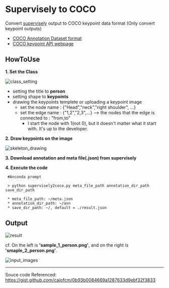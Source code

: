 Supervisely to COCO
=========================

Convert [supervisely](https://supervise.ly/) output to COCO keypoint data format
(Only convert keypoint outputs)

 - [COCO Annotation Dataset format](https://www.immersivelimit.com/tutorials/create-coco-annotations-from-scratch/#coco-dataset-format)
 - [COCO keypoint API webpage](https://cocodataset.org/#keypoints-2020)


HowToUse
------------------------
**1. Set the Class**

![class_setting](https://user-images.githubusercontent.com/66738234/116811915-c9878000-ab86-11eb-964c-8d1ea13125b2.png)

 * setting the title to **person**
 * setting shape to **keypoints**
 * drawing the keypoints templete or uploading a keypoint image
     * set the node name : {"Head","neck","right shoulder", ...}
     * set the edge name : {"1,2","2,3",...} --> the nodes that the edge is connected to : "from,to"
         * I start the node with 1(not 0), but it doesn't matter what it start with. It's up to the developer.
 

**2. Draw keypoints on the image**

![skeleton_drawing](https://user-images.githubusercontent.com/66738234/116812122-0b64f600-ab88-11eb-91da-6e42107672ac.png)

**3. Download annotation and meta file(.json) from supervisely**

**4. Execute the code**

     #Anconda prompt
     
     > python supervisely2coco.py meta_file_path annotation_dir_path save_dir_path
     
     * meta_file_path: ~/meta.json
     * annotation_dir_path: ~/ann
     * save_dir_path: ~/, default = ./result.json
    
 Output
 ----------------------
 
![result](https://user-images.githubusercontent.com/66738234/116812782-7ebc3700-ab8b-11eb-8872-de34acc400c1.png)

cf. On the left is **'sample_1_person.png'**, and on the right is **'smaple_2_person.png'**.

![input_images](https://user-images.githubusercontent.com/66738234/116812900-2afe1d80-ab8c-11eb-91a9-8f70ff1f4206.png)
 
 

------------------------
Souce code Referenced: https://gist.github.com/caiofcm/0b93b0084669a1287633d9ebf32f3833
